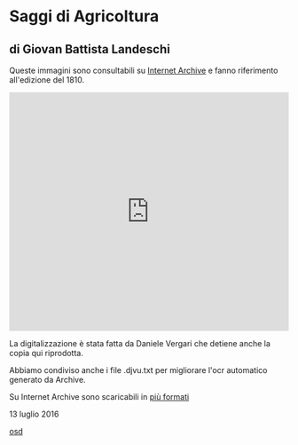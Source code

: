 # Saggi di Agricoltura

## di Giovan Battista Landeschi

Queste immagini sono consultabili su [Internet Archive](https://archive.org/details/Saggi_Agricolturaedizione_1810) e fanno riferimento all'edizione del 1810.

<iframe src='https://archive.org/stream/Saggi_Agricolturaedizione_1810/Landeschi_Saggi_di_Agricoltura_(edizione_1810)?ui=embed#mode/1up' width='100%' height='430px' frameborder='0' ></iframe>

La digitalizzazione è stata fatta da Daniele Vergari che detiene anche la copia qui riprodotta.

Abbiamo condiviso anche i file .djvu.txt per migliorare l'ocr automatico generato da Archive.

Su Internet Archive sono scaricabili in [più formati](https://archive.org/download/Saggi_Agricolturaedizione_1810)


13 luglio 2016

[osd](http://osd.tools)
